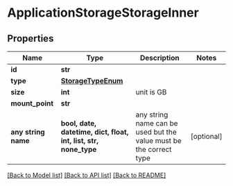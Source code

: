 # ApplicationStorageStorageInner


## Properties
Name | Type | Description | Notes
------------ | ------------- | ------------- | -------------
**id** | **str** |  | 
**type** | [**StorageTypeEnum**](StorageTypeEnum.md) |  | 
**size** | **int** | unit is GB | 
**mount_point** | **str** |  | 
**any string name** | **bool, date, datetime, dict, float, int, list, str, none_type** | any string name can be used but the value must be the correct type | [optional]

[[Back to Model list]](../README.md#documentation-for-models) [[Back to API list]](../README.md#documentation-for-api-endpoints) [[Back to README]](../README.md)


